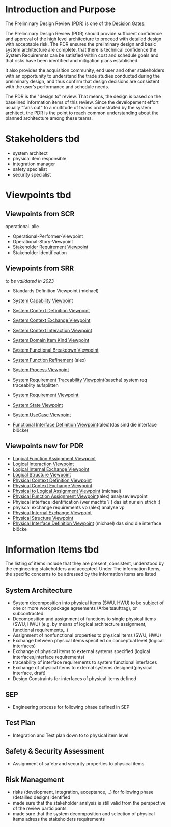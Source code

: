 # Introduction and Purpose

The Preliminary Design Review (PDR) is one of the [Decision Gates](decisiongates.md).

The Preliminary Design Review (PDR) should provide sufficient confidence and approval of the high level architecture to proceed with detailed design with acceptable risk. The PDR ensures the preliminary design and basic system architecture are complete, that there is technical confidence the System Requiremnts can be satisfied within cost and schedule goals and that risks have been identified and mitigation plans established.

It also provides the acquisition community, end user and other stakeholders with an opportunity to understand the trade studies conducted during the preliminary design, and thus confirm that design decisions are consistent with the user’s performance and schedule needs.

The PDR is the "design to" review. That means, the design is based on the baselined information items of this review. Since the developement effort usually "fans out" to a multitude of teams orchestrated by the system architect, the PDR is the point to reach common understanding about the planned architecture among these teams.

# Stakeholders tbd
 * system architect
 * physical item responsible
 * integration manager
 * safety specialist
 * security specialist

# Viewpoints tbd
## Viewpoints from SCR
operational..alle
* Operational-Performer-Viewpoint
* Operational-Story-Viewpoint
 * [Stakeholder Requirement Viewpoint](../viewpoints/Stakeholder-Requirement-Viewpoint.md)
 * Stakeholder Identification
## Viewpoints from SRR

*to be validated in 2023*
 * Standards Definition Viewpoint (michael)

 * [System Capability Viewpoint](../viewpoints/System-Capability-Viewpoint.md)
 * [System Context Definition Viewpoint](../viewpoints/System-Context-Definition-Viewpoint.md)
 * [System Context Exchange Viewpoint](../viewpoints/System-Context-Exchange-Viewpoint.md)
 * [System Context Interaction Viewpoint](../viewpoints/System-Context-Interaction-Viewpoint.md)
 * [System Domain Item Kind Viewpoint](../viewpoints/System-Domain-Item-Kind-Viewpoint.md)
 * [System Functional Breakdown Viewpoint](../viewpoints/System-Functional-Breakdown-Viewpoint.md)
 * [System Function Refinement](../viewpoints/System-Function-Refinement-Viewpoint.md) (alex)
 * [System Process Viewpoint](../viewpoints/System-Process-Viewpoint.md)
 * [System Requirement Traceability Viewpoint](../viewpoints/System-Requirement-Traceability-Viewpoint.md)(sascha) system req traceablity aufsplitten
 * [System Requirement Viewpoint](../viewpoints/System-Requirement-Viewpoint.md)
 * [System State Viewpoint](../viewpoints/System-State-Viewpoint.md)
 * [System UseCase Viewpoint](../viewpoints/System-UseCase-Viewpoint.md)
 * [Functional Interface Definition Viewpoint](../viewpoints/Functional-Interface-Definition-Viewpoint.md)(alex)(das sind die interface blöcke)
 
 ## Viewpoints new for PDR
 * [Logical Function Assignment Viewpoint](../viewpoints/Logical-Function-Allocation-Viewpoint.md)
 * [Logical Interaction Viewpoint](../viewpoints/Logical-Interaction-Viewpoint.md)
 * [Logical Internal Exchange Viewpoint](../viewpoints/Logical-Internal-Exchange-Viewpoint.md)
 * [Logical Structure Viewpoint](../viewpoints/Logical-Structure-Viewpoint.md)
 * [Physical Context Definition Viewpoint](../viewpoints/Physical-Context-Definition-Viewpoint.md)
 * [Physical Context Exchange Viewpoint](../viewpoints/Physical-Context-Exchange-Viewpoint.md)
 * [Physical to Logical Assignment Viewpoint](../viewpoints/Physical-To-Logical-Assignment-Viewpoint.md) (michael)
 * [Physical Function Assignment Viewpoint](../viewpoints/Physical-Function-Allocation-Viewpoint.md)(alex) analyseviewpoint
 * Phyiscal interface identification (wer machts ? ) das ist nur ein strich :) 
 * phyiscal exchange requirements vp (alex) analyse vp 
 * [Physical Internal Exchange Viewpoint](../viewpoints/Physical-Internal-Exchange-Viewpoint.md)
 * [Physical Structure Viewpoint](../viewpoints/Physical-Structure-Viewpoint.md)
 * [Physical Interface Definition Viewpoint](../viewpoints/Physical-Interface-Definition-Viewpoint.md) (michael) das sind die interface blöcke

# Information Items tbd

The listing of items include that they are present, consistent, understood by the engineering stakeholders and accepted.
Under The information Items, the specific concerns to be adressed by the information items are listed

## System Architecture
 * System decomposition into physical items (SWU, HWU) to be subject of one or more work package agreements (Arbeitsauftrag), or subcontracted.
 * Decomposition and assignment of functions to single physical items (SWU, HWU) (e.g. by means of logical architecture assignment, functional requirements,..)
 * Assignment of nonfunctional properties to physical items (SWU, HWU)
 * Exchange between physical items specified on conceptual level (logical interfaces)
 * Exchange of physical items to external systems specified (logical interfaces,interface requirements)
 * traceability of interface requirements to system functional interfaces
 * Exchange of physical items to external systems designed(physical interface, draft)
 * Design Constraints for interfaces of physical items defined

## SEP
 * Engineering process for following phase defined in SEP

## Test Plan
 * Integration and Test plan down to to physical item level

## Safety & Security Assessment
 * Assignment of safety and security properties to physical items

## Risk Management
 * risks (development, integration, acceptance, ..) for following phase (detailled design) identified
 * made sure that the stakeholder analysis is still valid from the perspective of the review participants
 * made sure that the system decomposition and selection of physical items adress the stakeholders requirements    
